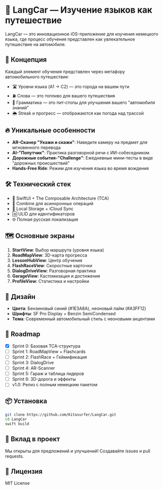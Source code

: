 # 🚗 LangCar — Изучение языков как путешествие

LangCar — это инновационное iOS-приложение для изучения немецкого языка, где процесс обучения представлен как увлекательное путешествие на автомобиле.

## 🎯 Концепция

Каждый элемент обучения представлен через метафору автомобильного путешествия:
- 🛣️ Уровни языка (A1 → C2) — это города на вашем пути
- ⛽️ Слова — это топливо для вашего путешествия
- 🔧 Грамматика — это пит-стопы для улучшения вашего "автомобиля знаний"
- 🌦️ Streak и прогресс — отображаются как погода над трассой

## 🔥 Уникальные особенности

- **AR-Сканер "Укажи и скажи"**: Наведите камеру на предмет для мгновенного перевода
- **AI-"Попутчик"**: Практика разговорной речи с ИИ-собеседником
- **Дорожные события-"Challenge"**: Ежедневные мини-тесты в виде "дорожных происшествий"
- **Hands-Free Ride**: Режим для изучения языка во время вождения

## 🛠️ Технический стек

- 📱 SwiftUI + The Composable Architecture (TCA)
- 🔄 Combine для асинхронных операций
- 💾 Local Storage + iCloud Sync
- 🆔 ULID для идентификаторов
- 🌐 Полная русская локализация

## 🗺️ Основные экраны

1. **StartView**: Выбор маршрута (уровня языка)
2. **RoadMapView**: 3D-карта прогресса
3. **LessonHubView**: Центр обучения
4. **FlashRaceView**: Скоростные карточки
5. **DialogDriveView**: Разговорная практика
6. **GarageView**: Кастомизация и достижения
7. **ProfileView**: Статистика и настройки

## 🎨 Дизайн

- **Цвета**: Бензиновый синий (#1E3A8A), неоновый лайм (#A3FF12)
- **Шрифты**: SF Pro Display + Benzin SemiCondensed
- **Тема**: Современный автомобильный стиль с неоновыми акцентами

## 🚀 Roadmap

- [x] Sprint 0: Базовая TCA-структура
- [ ] Sprint 1: RoadMapView + Flashcards
- [ ] Sprint 2: FlashRace + Геймификация
- [ ] Sprint 3: DialogDrive
- [ ] Sprint 4: AR-Scanner
- [ ] Sprint 5: Гараж и таблица лидеров
- [ ] Sprint 6: 3D-дорога и эффекты
- [ ] v1.0: Релиз с полным немецким пакетом

## 📦 Установка

```bash
git clone https://github.com/Kitasurfer/LangCar.git
cd LangCar
swift build
```

## 🤝 Вклад в проект

Мы открыты для предложений и улучшений! Создавайте issues и pull requests.

## 📝 Лицензия

MIT License
